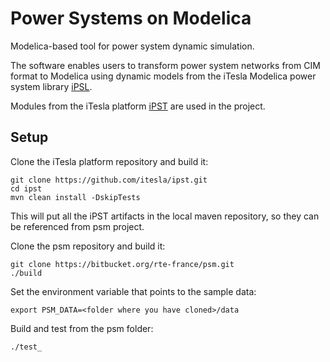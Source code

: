 # Power Systems on Modelica

Modelica-based tool for power system dynamic simulation.

The software enables users to transform power system networks from CIM format to Modelica using dynamic models from the iTesla Modelica power system library [iPSL](https://github.com/itesla/ipsl). 

Modules from the iTesla platform [iPST](https://github.com/itesla/ipst) are used in the project.
 
## Setup

Clone the iTesla platform repository and build it:

	git clone https://github.com/itesla/ipst.git
	cd ipst
	mvn clean install -DskipTests
	
This will put all the iPST artifacts in the local maven repository, so they can be referenced from psm project.

Clone the psm repository and build it:

	git clone https://bitbucket.org/rte-france/psm.git 
	./build
	
Set the environment variable that points to the sample data:

	export PSM_DATA=<folder where you have cloned>/data
	
Build and test from the psm folder:

	./test_